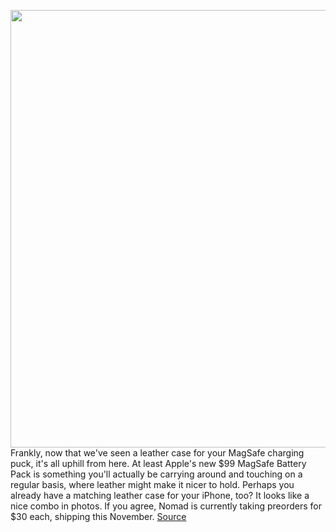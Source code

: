 <img src='https://cdn.vox-cdn.com/thumbor/sb6aI1Ag0C2qanJymMayx8P7_2s=/0x0:2700x1800/1200x800/filters:focal(1091x674:1523x1106)/cdn.vox-cdn.com/uploads/chorus_image/image/69619954/nomad_magsafe_battery_pack_leather_case.0.jpg' width='700px' /><br/>
Frankly, now that we've seen a leather case for your MagSafe charging puck, it's all uphill from here. At least Apple's new $99 MagSafe Battery Pack is something you'll actually be carrying around and touching on a regular basis, where leather might make it nicer to hold. Perhaps you already have a matching leather case for your iPhone, too? It looks like a nice combo in photos. If you agree, Nomad is currently taking preorders for $30 each, shipping this November.
<a href='https://www.theverge.com/2021/7/22/22589472/nomad-apple-magsafe-battery-pack-in-leather'> Source <a/>